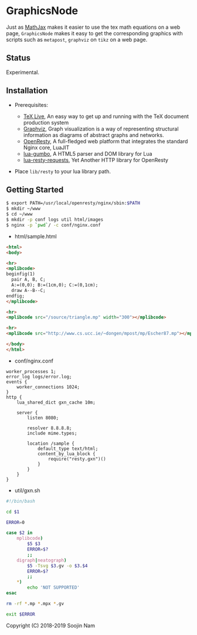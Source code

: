 GraphicsNode
=======
Just as [MathJax](https://www.mathjax.org/) makes it easier to use the tex math equations on a web page, `GraphicsNode` makes it easy to get the corresponding graphics with scripts such as `metapost`, `graphviz` on `tikz` on a web page.

Status
------
Experimental.

Installation
------------
- Prerequisites:
  
  - [TeX Live](https://www.tug.org/texlive/), An easy way to get up and running with the TeX document production system
  - [Graphviz](https://www.graphviz.org/), Graph visualization is a way of representing structural information as diagrams of abstract graphs and networks.
  - [OpenResty](http://openresty.org/en/), A full-fledged web platform that integrates the standard Nginx core, LuaJIT
  - [lua-gumbo](https://craigbarnes.gitlab.io/lua-gumbo/), A HTML5 parser and DOM library for Lua
  - [lua-resty-requests](https://github.com/tokers/lua-resty-requests), Yet Another HTTP library for OpenResty
- Place `lib/resty` to your lua library path.

Getting Started
---------------
```bash
$ export PATH=/usr/local/openresty/nginx/sbin:$PATH
$ mkdir ~/www
$ cd ~/www
$ mkdir -p conf logs util html/images
$ nginx -p `pwd`/ -c conf/nginx.conf
```

- html/sample.html
```html
<html>
<body>

<hr>
<mplibcode>
beginfig(1)
  pair A, B, C;
  A:=(0,0); B:=(1cm,0); C:=(0,1cm);
  draw A--B--C;
endfig;
</mplibcode>

<hr>
<mplibcode src="/source/triangle.mp" width="300"></mplibcode>

<hr>
<mplibcode src="http://www.cs.ucc.ie/~dongen/mpost/mp/Escher87.mp"></mplibcode>

</body>
</html>
```

- conf/nginx.conf
```
worker_processes 1;
error_log logs/error.log;
events {
    worker_connections 1024;
}
http {
    lua_shared_dict gxn_cache 10m;
    
    server {
        listen 8080;
        
        resolver 8.8.8.8;
        include mime.types;
        
        location /sample {
            default_type text/html;
            content_by_lua_block {
                require("resty.gxn")()
            }
        }
    }
}
```

- util/gxn.sh
```bash
#!/bin/bash

cd $1

ERROR=0

case $2 in
    mplibcode)
        $5 $3
        ERROR=$?
        ;;
    digraph|neatograph)
        $5 -Tsvg $3.gv -o $3.$4
        ERROR=$?
        ;;
    *)
        echo 'NOT SUPPORTED'
esac

rm -rf *.mp *.mpx *.gv

exit $ERROR
```

Copyright (C) 2018-2019 Soojin Nam

